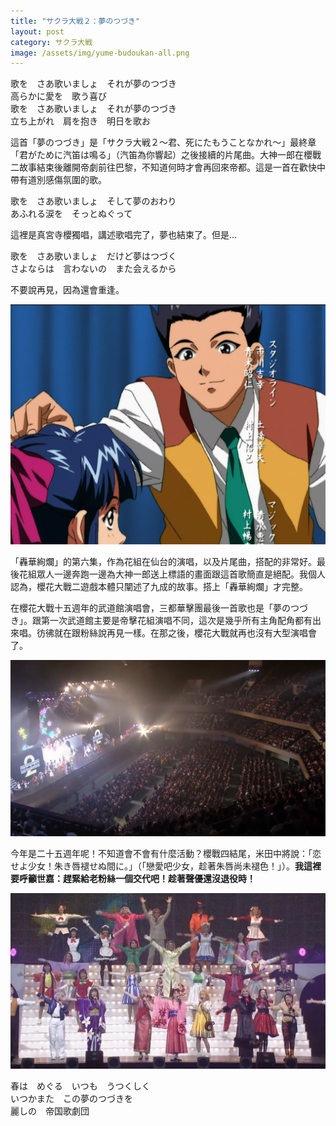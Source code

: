 ```yaml
---
title: "サクラ大戦２：夢のつづき"
layout: post
category: サクラ大戦
image: /assets/img/yume-budoukan-all.png
---
```


歌を　さあ歌いましょ　それが夢のつづき<br>
高らかに愛を　歌う喜び<br>
歌を　さあ歌いましょ　それが夢のつづき<br>
立ち上がれ　肩を抱き　明日を歌お<br>

這首「夢のつづき」是「サクラ大戦２～君、死にたもうことなかれ～」最終章「君がために汽笛は鳴る」（汽笛為你響起）之後接續的片尾曲。大神一郎在櫻戰二故事結束後離開帝劇前往巴黎，不知道何時才會再回來帝都。這是一首在歡快中帶有道別感傷氛圍的歌。

歌を　さあ歌いましょ　そして夢のおわり<br>
あふれる涙を　そっとぬぐって<br>

這裡是真宮寺櫻獨唱，講述歌唱完了，夢也結束了。但是...

歌を　さあ歌いましょ　だけど夢はつづく<br>さよならは　言わないの　また会えるから<br>

不要說再見，因為還會重逢。

![夢のつづき](/assets/img/yumenotuduki.jpg)

「轟華絢爛」的第六集，作為花組在仙台的演唱，以及片尾曲，搭配的非常好。最後花組眾人一邊奔跑一邊為大神一郎送上標語的畫面跟這首歌簡直是絕配。我個人認為，櫻花大戰二遊戲本體只闡述了九成的故事。搭上「轟華絢爛」才完整。

在櫻花大戰十五週年的武道館演唱會，三都華擊團最後一首歌也是「夢のつづき」。跟第一次武道館主要是帝擊花組演唱不同，這次是幾乎所有主角配角都有出來唱。彷彿就在跟粉絲說再見一樣。在那之後，櫻花大戰就再也沒有大型演唱會了。

![武道館](/assets/img/yume-budoukan-crowd.png)

今年是二十五週年呢！不知道會不會有什麼活動？櫻戰四結尾，米田中將說：「恋せよ少女！朱き唇褪せぬ間に。」（「戀愛吧少女，趁著朱唇尚未褪色！」）。**我這裡要呼籲世嘉：趕緊給老粉絲一個交代吧！趁著聲優還沒退役時！**

![春去、春再來](/assets/img/yume-budoukan-all.png)

春は　めぐる　いつも　うつくしく<br>
いつかまた　この夢のつづきを<br>
麗しの　帝国歌劇団
